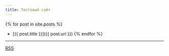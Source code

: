 ```yaml
---
title: Тестовый сайт
---
```


{% for post in site.posts %}
- [{{ post.title }}]({{ post.url }})
{% endfor %}

---

[RSS](/rss.xml)
